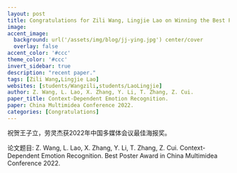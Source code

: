 ```yaml
---
layout: post
title: Congratulations for Zili Wang, Lingjie Lao on Winning the Best Poster Award in China Multimedia Conference!
image:
accent_image:
  background: url('/assets/img/blog/jj-ying.jpg') center/cover
  overlay: false
accent_color: '#ccc'
theme_color: '#ccc'
invert_sidebar: true
description: "recent paper."
tags: [Zili Wang,Lingjie Lao]
websites: [students/Wangzili,students/LaoLingjie]
author: Z. Wang, L. Lao, X. Zhang, Y. Li, T. Zhang, Z. Cui.
paper_title: Context-Dependent Emotion Recognition.
paper: China Multimidea Conference 2022.
categories: [Congratulations]
---
```


祝贺王子立，劳灵杰获2022年中国多媒体会议最佳海报奖。

论文题目: Z. Wang, L. Lao, X. Zhang, Y. Li, T. Zhang, Z. Cui. Context-Dependent Emotion Recognition. Best Poster Award in China Multimidea Conference 2022.
